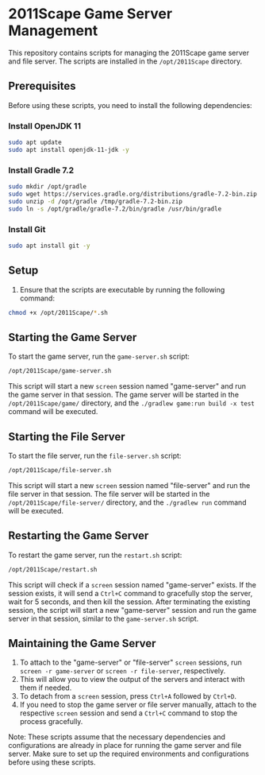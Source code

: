 # 2011Scape Game Server Management

This repository contains scripts for managing the 2011Scape game server and file server. The scripts are installed in the `/opt/2011Scape` directory.

## Prerequisites

Before using these scripts, you need to install the following dependencies:

### Install OpenJDK 11

```bash
sudo apt update
sudo apt install openjdk-11-jdk -y
```

### Install Gradle 7.2

```bash
sudo mkdir /opt/gradle
sudo wget https://services.gradle.org/distributions/gradle-7.2-bin.zip -P /tmp
sudo unzip -d /opt/gradle /tmp/gradle-7.2-bin.zip
sudo ln -s /opt/gradle/gradle-7.2/bin/gradle /usr/bin/gradle
```

### Install Git

```bash
sudo apt install git -y
```

## Setup

1. Ensure that the scripts are executable by running the following command:

```bash
chmod +x /opt/2011Scape/*.sh
```

## Starting the Game Server

To start the game server, run the `game-server.sh` script:

```bash
/opt/2011Scape/game-server.sh
```

This script will start a new `screen` session named "game-server" and run the game server in that session. The game server will be started in the `/opt/2011Scape/game/` directory, and the `./gradlew game:run build -x test` command will be executed.

## Starting the File Server

To start the file server, run the `file-server.sh` script:

```bash
/opt/2011Scape/file-server.sh
```

This script will start a new `screen` session named "file-server" and run the file server in that session. The file server will be started in the `/opt/2011Scape/file-server/` directory, and the `./gradlew run` command will be executed.

## Restarting the Game Server

To restart the game server, run the `restart.sh` script:

```bash
/opt/2011Scape/restart.sh
```

This script will check if a `screen` session named "game-server" exists. If the session exists, it will send a `Ctrl+C` command to gracefully stop the server, wait for 5 seconds, and then kill the session. After terminating the existing session, the script will start a new "game-server" session and run the game server in that session, similar to the `game-server.sh` script.

## Maintaining the Game Server

1. To attach to the "game-server" or "file-server" `screen` sessions, run `screen -r game-server` or `screen -r file-server`, respectively.
2. This will allow you to view the output of the servers and interact with them if needed.
3. To detach from a `screen` session, press `Ctrl+A` followed by `Ctrl+D`.
4. If you need to stop the game server or file server manually, attach to the respective `screen` session and send a `Ctrl+C` command to stop the process gracefully.

Note: These scripts assume that the necessary dependencies and configurations are already in place for running the game server and file server. Make sure to set up the required environments and configurations before using these scripts.
